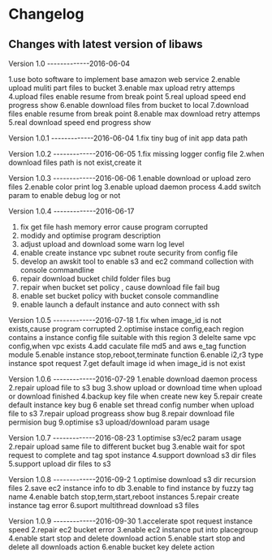 Changelog
=========

Changes with latest version of libaws
----------------------------------------------

Version 1.0 -------------2016-06-04

1.use boto software to implement base amazon web service
2.enable upload muliti part files to bucket
3.enable max upload retry attemps
4.upload files enable resume from break point
5.real upload speed end progress show
6.enable download files from bucket to local
7.download files enable resume from break point
8.enable max download retry attemps
5.real download speed end progress show



Version 1.0.1 -------------2016-06-04
1.fix tiny bug of init app data path

Version 1.0.2 -------------2016-06-05
1.fix missing logger config file 
2.when download files path is not exist,create it

Version 1.0.3 -------------2016-06-06
1.enable download or upload zero files
2.enable color print log
3.enable upload daemon process
4.add switch param to enable debug log or not 

Version 1.0.4 -------------2016-06-17
1. fix get file hash memory error cause program corrupted
2. modidy and optimise program description
3. adjust upload and download some warn log level 
4. enable create instance vpc subnet route security from config file
5. develop an awskit tool to enable s3 and ec2 command collection with console commandline
6. repair download bucket child folder files bug
7. repair when bucket set policy , cause download file fail bug
8. enable set bucket policy with bucket console commandline
9. enable launch a default instance and auto connect with ssh


Version 1.0.5 -------------2016-07-18
1.fix when image_id is not exists,cause program corrupted 
2.optimise instace config,each region contains a instance config file suitable with this region
3 delelte same vpc config,when vpc exists
4.add caculate file md5 and aws e_tag function module
5.enable instance stop,reboot,terminate function
6.enable i2,r3 type instance spot request
7.get default image id when image_id is not exist

Version 1.0.6 -------------2016-07-29
1.enable download daemon process
2.repair upload file to s3 bug
3.show upload or download time when upload or download finished
4.backup key file when create new key 
5.repair create default instance key bug
6 enable set thread config number when upload file to s3
7.repair upload progreass show bug
8.repair download file permision bug
9.optimise s3 upload/download param usage

Version 1.0.7 -------------2016-08-23
1.optimise s3/ec2 param usage
2.repair upload same file to different bucket bug
3.enable wait for spot request to complete and tag spot instance
4.support download s3 dir files
5.support upload dir files to s3

Version 1.0.8 -------------2016-09-2
1.optimise download s3 dir recursion files
2.save ec2 instance info to db
3.enable to find instance by fuzzy tag name
4.enable batch stop,term,start,reboot instances
5.repair create instance tag error
6.suport multithread download s3 files

Version 1.0.9 -------------2016-09-30
1.accelerate spot request instance speed
2.repair ec2 bucket error
3.enable ec2 instance put into placegroup
4.enable start stop and delete download action
5.enable start stop and delete all downloads action
6.enable bucket key delete action
